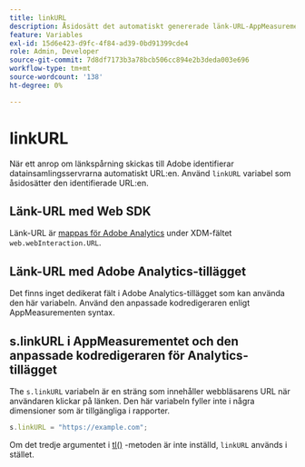 ```yaml
---
title: linkURL
description: Åsidosätt det automatiskt genererade länk-URL-AppMeasurementet som används i länkspårningsanrop.
feature: Variables
exl-id: 15d6e423-d9fc-4f84-ad39-0bd91399cde4
role: Admin, Developer
source-git-commit: 7d8df7173b3a78bcb506cc894e2b3deda003e696
workflow-type: tm+mt
source-wordcount: '138'
ht-degree: 0%

---
```


# linkURL

När ett anrop om länkspårning skickas till Adobe identifierar datainsamlingsservrarna automatiskt URL:en. Använd `linkURL` variabel som åsidosätter den identifierade URL:en.

## Länk-URL med Web SDK

Länk-URL är [mappas för Adobe Analytics](https://experienceleague.adobe.com/docs/analytics/implementation/aep-edge/variable-mapping.html) under XDM-fältet `web.webInteraction.URL`.

## Länk-URL med Adobe Analytics-tillägget

Det finns inget dedikerat fält i Adobe Analytics-tillägget som kan använda den här variabeln. Använd den anpassade kodredigeraren enligt AppMeasurementen syntax.

## s.linkURL i AppMeasurementet och den anpassade kodredigeraren för Analytics-tillägget

The `s.linkURL` variabeln är en sträng som innehåller webbläsarens URL när användaren klickar på länken. Den här variabeln fyller inte i några dimensioner som är tillgängliga i rapporter.

```js
s.linkURL = "https://example.com";
```

Om det tredje argumentet i [tl()](../functions/tl-method.md) -metoden är inte inställd, `linkURL` används i stället.
